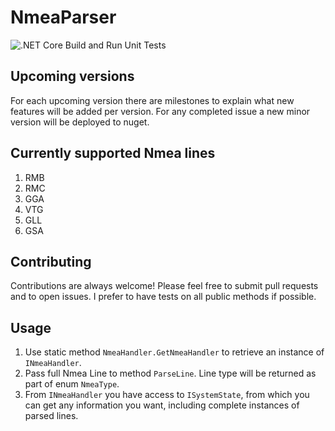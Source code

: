 # NmeaParser

![.NET Core Build and Run Unit Tests](https://github.com/DevsAnon/NmeaParser/workflows/.NET%20Core%20Build%20and%20Run%20Unit%20Tests/badge.svg?event=push)

## Upcoming versions
For each upcoming version there are milestones to explain what new features will be added per version. For any completed issue a new minor version will be deployed to nuget.

## Currently supported Nmea lines

1. RMB
2. RMC
3. GGA
4. VTG
5. GLL
6. GSA

## Contributing
Contributions are always welcome! Please feel free to submit pull requests and to open issues. I prefer to have tests on all public methods if possible.

## Usage

1. Use static method `NmeaHandler.GetNmeaHandler` to retrieve an instance of `INmeaHandler`.
2. Pass full Nmea Line to method `ParseLine`. Line type will be returned as part of enum `NmeaType`.
3. From `INmeaHandler` you have access to `ISystemState`, from which you can get any information you want, including complete instances of parsed lines.
